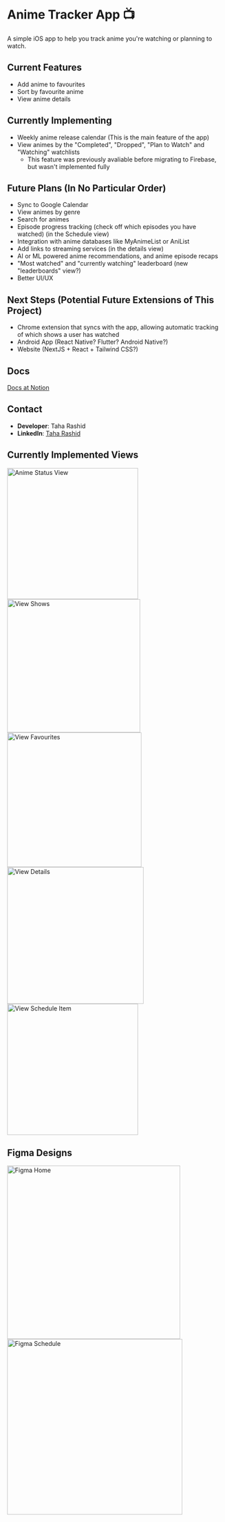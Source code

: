 # Anime Tracker App 📺  

A simple iOS app to help you track anime you're watching or planning to watch.  

## Current Features  

- Add anime to favourites
- Sort by favourite anime
- View anime details

## Currently Implementing

- Weekly anime release calendar (This is the main feature of the app)
- View animes by the "Completed", "Dropped", "Plan to Watch" and "Watching" watchlists
  - This feature was previously avaliable before migrating to Firebase, but wasn't implemented fully

## Future Plans (In No Particular Order)

- Sync to Google Calendar
- View animes by genre
- Search for animes
- Episode progress tracking (check off which episodes you have watched) (in the Schedule view)
- Integration with anime databases like MyAnimeList or AniList
- Add links to streaming services (in the details view)
- AI or ML powered anime recommendations, and anime episode recaps
- "Most watched" and "currently watching" leaderboard (new "leaderboards" view?)
- Better UI/UX

## Next Steps (Potential Future Extensions of This Project)
- Chrome extension that syncs with the app, allowing automatic tracking of which shows a user has watched
- Android App (React Native? Flutter? Android Native?)
- Website (NextJS + React + Tailwind CSS?)

## Docs
[Docs at Notion](https://axiomatic-number-f0f.notion.site/AnimeTracker-Docs-164cff81b50d80caa06ad6cf25622b0e)

## Contact  

- **Developer**: Taha Rashid  
- **LinkedIn**: [Taha Rashid](https://www.linkedin.com/in/taha-rashid192)

## Currently Implemented Views
<img width="304" alt="Anime Status View" src="https://github.com/user-attachments/assets/61bb490b-7ad8-4888-98e3-c7176fde18e0">
<img width="309" alt="View Shows" src="https://github.com/user-attachments/assets/bab94b3c-0715-4f06-8ce4-251792c30d81">
<img width="312" alt="View Favourites" src="https://github.com/user-attachments/assets/2e38cca1-457b-4f33-a3cc-da05219ff7bc">
<img width="317" alt="View Details" src="https://github.com/user-attachments/assets/dc6f8234-a30a-47bf-972e-78a7f4367215">
<img width="304" alt="View Schedule Item" src="https://github.com/user-attachments/assets/368b713f-5e66-4506-816d-63102991d5b4">

## Figma Designs
<img width="402" alt="Figma Home" src="https://github.com/user-attachments/assets/e225f253-b4f8-4a2b-8957-3a29c28a4d18">
<img width="407" alt="Figma Schedule" src="https://github.com/user-attachments/assets/76b176d0-88ae-4b87-aadb-2cd113030ea4">
